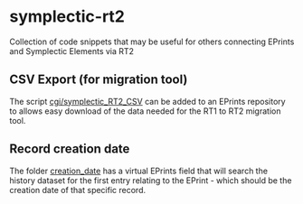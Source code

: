 # symplectic-rt2
Collection of code snippets that may be useful for others connecting EPrints and Symplectic Elements via RT2

## CSV Export (for migration tool)
The script [cgi/symplectic_RT2_CSV](cgi/symplectic_RT2_CSV) can be added to an EPrints repository to allows easy 
download of the data needed for the RT1 to RT2 migration tool.


## Record creation date
The folder [creation_date](creation_date/) has a virtual EPrints field that will search the history dataset for
the first entry relating to the EPrint - which should be the creation date of that specific record.


